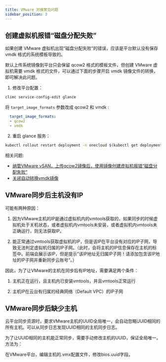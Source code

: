 ```yaml
---
title: VMware 对接常见问题
sidebar_position: 3
---
```


## 创建虚拟机报错“磁盘分配失败”

如果创建 VMware 虚拟机出现“磁盘分配失败”的错误，应该是平台默认没有保存 vmdk 格式的系统模板导致的。

默认上传系统镜像到平台只会保留 qcow2 格式的模板文件，但创建 VMware 虚拟机需要 vmdk 格式的文件，可以通过下面的步骤开启 vmdk 镜像文件的转换，即可解决此问题。

1. 修改平台配置：

```bash
climc service-config-edit glance
```

将 `target_image_formats` 参数改成 qcow2 和 vmdk :

```yaml
  target_image_formats:
  - qcow2
  - vmdk
```

2. 重启 glance 服务：

```bash
kubectl rollout restart deployment -n onecloud $(kubectl get deployment -n onecloud | grep glance | awk '{print $1}')
```

相关问题:

- [纳管VMware vSAN，上传qcow2镜像后，使用镜像创建虚拟机报错“磁盘分配失败”](https://github.com/yunionio/cloudpods/issues/18774)
- [关闭自动转换vmdk镜像](../../onpremise/glance/sysimage/upload#turn-off-image-formats)


## VMware同步后主机没有IP

可能有两种原因：

1. 因为VMware主机的IP是通过虚拟机内的vmtools获取的，如果同步的时候虚拟机处于关机状态，或者虚拟机内vmtools未安装，或者虚拟机内vmtools未正确运行，则无法获取IP。

2. 能正常通过vmtools获取虚拟机的IP，但是该IP在平台没有对应的IP子网，导致无法判定虚拟机归属的IP子网。（此时，会将主机的IP信息保存在主机的标签中。前端会展示该IP，但是提示”该IP地址无归属IP子网！请添加包含该IP地址的IP子网并重新同步云账号“。）

因此，为了让VMware的主机在同步后有IP地址，需要满足两个条件：

1. 主机正在运行，且主机内已安装vmtools，并且vmtools正常运行

2. 主机IP在云台有归属的经典网络（Default VPC）的IP子网

## VMware同步后缺少主机

云平台同步资源时，要求VMware主机的UUID全局唯一，会自动忽略UUID相同的所有主机。可以从同步日志发现UUID相同的主机同步日志。

为了让UUID相同的主机能正常同步，需要手动修改主机的UUID，保证全局唯一。方法为：

在VMware平台，编辑主机的.vmx配置文件，修改bios.uuid字段。

